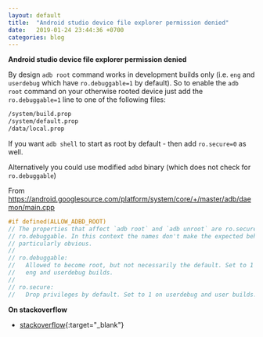 ```yaml
---
layout: default
title:  "Android studio device file explorer permission denied"
date:   2019-01-24 23:44:36 +0700
categories: blog
---
```

**Android studio device file explorer permission denied**

By design `adb root` command works in development builds only (i.e. `eng` and `userdebug` which have `ro.debuggable=1` by default). So to enable the `adb root` command on your otherwise rooted device just add the `ro.debuggable=1` line to one of the following files:

```bash
/system/build.prop
/system/default.prop
/data/local.prop
```

If you want `adb shell` to start as root by default - then add `ro.secure=0` as well.

Alternatively you could use modified `adbd` binary (which does not check for `ro.debuggable`)

From https://android.googlesource.com/platform/system/core/+/master/adb/daemon/main.cpp

```c++
#if defined(ALLOW_ADBD_ROOT)
// The properties that affect `adb root` and `adb unroot` are ro.secure and
// ro.debuggable. In this context the names don't make the expected behavior
// particularly obvious.
//
// ro.debuggable:
//   Allowed to become root, but not necessarily the default. Set to 1 on
//   eng and userdebug builds.
//
// ro.secure:
//   Drop privileges by default. Set to 1 on userdebug and user builds.
```

**On stackoverflow**
*   [stackoverflow](https://stackoverflow.com/questions/25477424/adb-shell-su-works-but-adb-root-does-not){:target="_blank"}